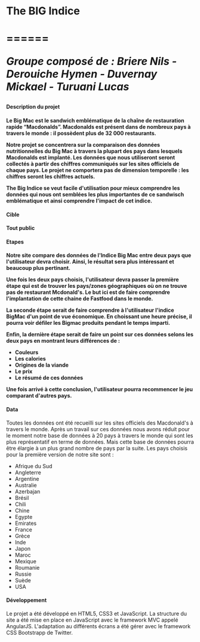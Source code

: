 <h1> The BIG Indice <h1>
======
<p><i>Groupe composé de : Briere Nils - Derouiche Hymen - Duvernay Mickael - Turuani Lucas</i></p>


<h4>Description du projet<h4>

<p>
Le Big Mac est le sandwich emblématique de la chaîne de restauration rapide “Macdonalds”. Macdonalds est présent dans de nombreux pays à travers le monde : il possèdent plus de 32 000 restaurants. </p>
<p>Notre projet se concentrera sur la comparaison des données nutritionnelles du Big Mac à travers la plupart des pays dans lesquels Macdonalds est implanté. Les données que nous utiliseront seront collectés à partir des chiffres communiqués sur les sites officiels de chaque pays. Le projet ne comportera pas de dimension temporelle : les chiffres seront les chiffres actuels.</p>

<p>The Big Indice se veut facile d'utilisation pour mieux comprendre les données qui nous ont semblées les plus importantes de ce sandwisch emblématique et ainsi comprendre l'impact de cet indice. </p>

<h4>Cible<h4> 

<p>Tout public</p>

<h4>Etapes<h4>

<p>Notre site compare des données de l'Indice Big Mac entre deux pays que l'utilisateur devra choisir. Ainsi, le résultat sera plus intéressant et beaucoup plus pertinant. </p>
<p>Une fois les deux pays choisis, l'utilisateur devra passer la première étape qui est de trouver les pays/zones géographiques où on ne trouve pas de restaurant Mcdonald's. Le but ici est de faire comprendre l'implantation de cette chaine de Fastfood dans le monde. </p>

<p>La seconde étape serait de faire comprendre à l'utilisateur l'indice BigMac d'un point de vue économique. En choissant une heure précise, il pourra voir défiler les Bigmac produits pendant le temps imparti. </p>

<p>Enfin, la dernière étape serait de faire un point sur ces données selons les deux pays en montrant leurs différences de : 
	<ul>
		<li>Couleurs</li>
		<li>Les calories</li>
		<li>Origines de la viande</li>
		<li>Le prix</li>
		<li>Le résumé de ces données</li>
	</ul>
</p>

<p>Une fois arrivé à cette conclusion, l'utilisateur pourra recommencer le jeu comparant d'autres pays. </p>

<h4>Data</h4>

<p>Toutes les données ont été recueilli sur les sites officiels des Macdonald's à travers le monde. Après un travail sur ces données nous avons réduit pour le moment notre base de données à 20 pays à travers le monde qui sont les plus représentatif en terme de données. Mais cette base de données pourra être élargie à un plus grand nombre de pays par la suite. Les pays choisis pour la première version de notre site sont : 
	<ul>
		<li>Afrique du Sud</li>
		<li>Angleterre</li>
		<li>Argentine</li>
		<li>Australie</li>
		<li>Azerbajan</li>
		<li>Brésil</li>
		<li>Chili</li>
		<li>Chine</li>
		<li>Egypte</li>
		<li>Emirates</li>
		<li>France</li>
		<li>Grèce</li>
		<li>Inde</li>
		<li>Japon</li>
		<li>Maroc</li>
		<li>Mexique</li>
		<li>Roumanie</li>
		<li>Russie</li>
		<li>Suède</li>
		<li>USA</li>		
	</ul>
</p>

<h4>Développement</h4>

<p>Le projet a été développé en HTML5, CSS3 et JavaScript. La structure du site a été mise en place en JavaScript avec le framework MVC appelé AngularJS. L'adaptation au différents écrans a été gérer avec le framework CSS Bootstrapp de Twitter.
</p>
